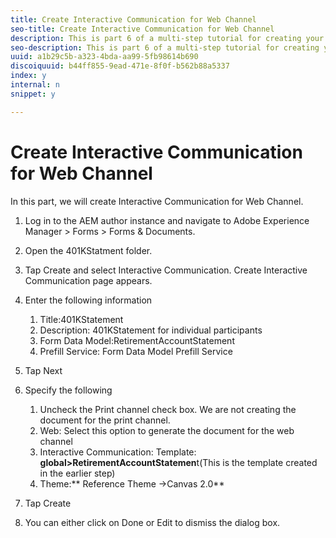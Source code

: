 ```yaml
---
title: Create Interactive Communication for Web Channel
seo-title: Create Interactive Communication for Web Channel
description: This is part 6 of a multi-step tutorial for creating your first interactive communications document. In this part, we will create Interactive Communication for Web Channel.
seo-description: This is part 6 of a multi-step tutorial for creating your first interactive communications document. In this part, we will create Interactive Communication for Web Channel.
uuid: a1b29c5b-a323-4bda-aa99-5fb98614b690
discoiquuid: b44ff855-9ead-471e-8f0f-b562b88a5337
index: y
internal: n
snippet: y

---
```


# Create Interactive Communication for Web Channel 

In this part, we will create Interactive Communication for Web Channel.

1. Log in to the AEM author instance and navigate to Adobe Experience Manager &gt; Forms &gt; Forms & Documents. 
1. Open the 401KStatment folder.
1. Tap Create and select Interactive Communication. Create Interactive Communication page appears. 
1. Enter the following information

    1. Title:401KStatement
    1. Description: 401KStatement for individual participants
    1. Form Data Model:RetirementAccountStatement
    1. Prefill Service: Form Data Model Prefill Service

1. Tap Next
1. Specify the following

    1. Uncheck the Print channel check box. We are not creating the document for the print channel.
    1. Web: Select this option to generate the document for the web channel 
    1. Interactive Communication: Template: **global&gt;RetirementAccountStatemen**t(This is the template created in the earlier step)
    1. Theme:** Reference Theme -&gt;Canvas 2.0**

1. Tap Create
1. You can either click on Done or Edit to dismiss the dialog box.

